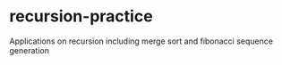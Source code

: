 # recursion-practice
Applications on recursion including merge sort and fibonacci sequence generation
